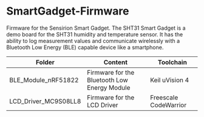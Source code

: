 # SmartGadget-Firmware
Firmware for the Sensirion Smart Gadget. The SHT31 Smart Gadget is a demo board for the SHT31 humidity and temperature sensor. It has the ability to log measurement values and communicate wirelessly with a Bluetooth Low Energy (BLE) capable device like a smartphone.

| Folder               | Content                                      | Toolchain             |
| -------------------- | -------------------------------------------- | --------------------- |
| BLE_Module_nRF51822  | Firmware for the Bluetooth Low Energy Module | Keil uVision 4        |
| LCD_Driver_MC9S08LL8 | Firmware for the LCD Driver                  | Freescale CodeWarrior |

